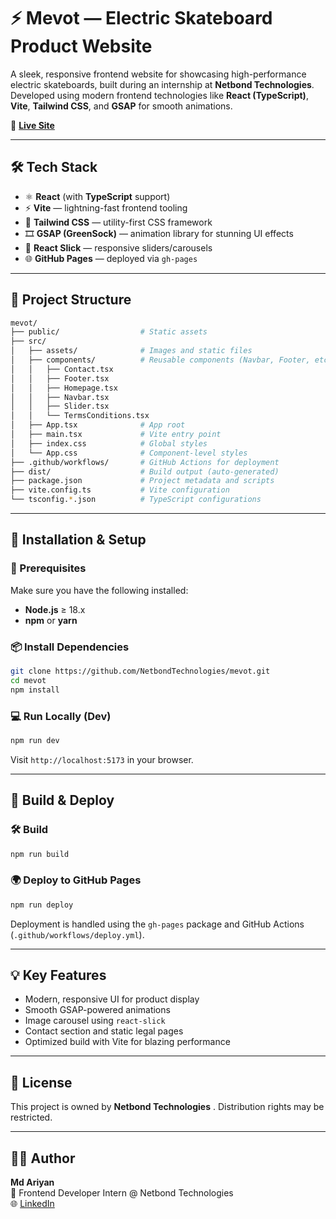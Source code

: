 # ⚡ Mevot — Electric Skateboard Product Website

A sleek, responsive frontend website for showcasing high-performance electric skateboards, built during an internship at **Netbond Technologies**. Developed using modern frontend technologies like **React (TypeScript)**, **Vite**, **Tailwind CSS**, and **GSAP** for smooth animations.

🚀 **[Live Site](https://netbondtechnologies.github.io/mevot/)**

---

## 🛠 Tech Stack

- ⚛️ **React** (with **TypeScript** support)
- ⚡ **Vite** — lightning-fast frontend tooling
- 💨 **Tailwind CSS** — utility-first CSS framework
- 🎞 **GSAP (GreenSock)** — animation library for stunning UI effects
- 🎠 **React Slick** — responsive sliders/carousels
- 🌐 **GitHub Pages** — deployed via `gh-pages`

---

## 📁 Project Structure

```bash
mevot/
├── public/                  # Static assets
├── src/
│   ├── assets/              # Images and static files
│   ├── components/          # Reusable components (Navbar, Footer, etc.)
│   │   ├── Contact.tsx
│   │   ├── Footer.tsx
│   │   ├── Homepage.tsx
│   │   ├── Navbar.tsx
│   │   ├── Slider.tsx
│   │   └── TermsConditions.tsx
│   ├── App.tsx              # App root
│   ├── main.tsx             # Vite entry point
│   ├── index.css            # Global styles
│   └── App.css              # Component-level styles
├── .github/workflows/       # GitHub Actions for deployment
├── dist/                    # Build output (auto-generated)
├── package.json             # Project metadata and scripts
├── vite.config.ts           # Vite configuration
└── tsconfig.*.json          # TypeScript configurations
```

---

## 🧩 Installation & Setup

### 🔧 Prerequisites

Make sure you have the following installed:

- **Node.js** ≥ 18.x
- **npm** or **yarn**

### 📦 Install Dependencies

```bash
git clone https://github.com/NetbondTechnologies/mevot.git
cd mevot
npm install
```

### 💻 Run Locally (Dev)

```bash
npm run dev
```

Visit `http://localhost:5173` in your browser.

---

## 🚢 Build & Deploy

### 🛠 Build

```bash
npm run build
```

### 🌍 Deploy to GitHub Pages

```bash
npm run deploy
```

Deployment is handled using the `gh-pages` package and GitHub Actions (`.github/workflows/deploy.yml`).

---

## 💡 Key Features

- Modern, responsive UI for product display
- Smooth GSAP-powered animations
- Image carousel using `react-slick`
- Contact section and static legal pages
- Optimized build with Vite for blazing performance

---

## 📜 License

This project is owned by **Netbond Technologies** . Distribution rights may be restricted.

---

## 🙋‍♂️ Author

**Md Ariyan**  
💼 Frontend Developer Intern @ Netbond Technologies  
🌐 [LinkedIn](https://www.linkedin.com/in/md-ariyan-585a31309)
